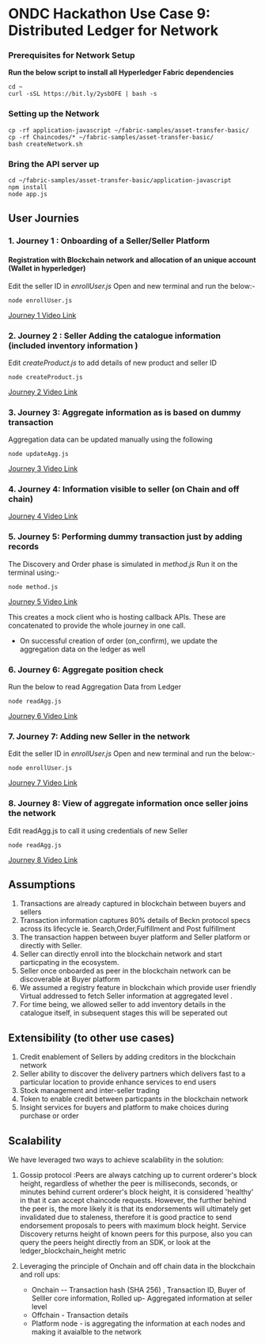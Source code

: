 # ONDC Hackathon Use Case 9: Distributed Ledger for Network

### **Prerequisites for Network Setup**
**Run the below script to install all Hyperledger Fabric dependencies**
```
cd ~
curl -sSL https://bit.ly/2ysbOFE | bash -s
```

### Setting up the Network
```
cp -rf application-javascript ~/fabric-samples/asset-transfer-basic/
cp -rf Chaincodes/* ~/fabric-samples/asset-transfer-basic/
bash createNetwork.sh
```

### Bring the API server up

```
cd ~/fabric-samples/asset-transfer-basic/application-javascript
npm install
node app.js
```

## User Journies

### **1. Journey 1 : Onboarding of a Seller/Seller Platform**
#### Registration with Blockchain network and allocation of an unique account (Wallet in hyperledger)

Edit the seller ID in *enrollUser.js*
Open and new terminal and run the below:-
```
node enrollUser.js
```
[Journey 1 Video Link](https://drive.google.com/file/d/1aReiB5FTqW_N1yTE0RrKANpcvXao1Hqo/view?usp=sharing)



### **2. Journey 2 : Seller Adding the catalogue information (included inventory information )**
Edit *createProduct.js* to add details of new product and seller ID
```
node createProduct.js
```
[Journey 2 Video Link](https://drive.google.com/file/d/1hBBesaLLQ0XAn7O3l37mno1t6yaeXjK0/view?usp=sharing)



### **3. Journey 3: Aggregate information as is based on dummy transaction**
Aggregation data can be updated manually using the following
```
node updateAgg.js
```
[Journey 3 Video Link](https://drive.google.com/file/d/1hZ7H8-zpCc2pyp7A3LJ41S23T0xu_dNf/view?usp=sharing)

### **4. Journey 4: Information visible to seller (on Chain and off chain)**
[Journey 4 Video Link](https://drive.google.com/file/d/16ia8A-ivYLcnDCGlUyFMOepXCZtdz4Ph/view?usp=sharing)

### **5. Journey 5: Performing dummy transaction just by adding records**
The Discovery and Order phase is simulated in *method.js*
Run it on the terminal using:-
```
node method.js
```
[Journey 5 Video Link](https://drive.google.com/file/d/1016MW5Gi_yp2uqHIYTawcd0gR6Z4nM1P/view?usp=sharing)

This creates a mock client who is hosting callback APIs.
These are concatenated to provide the whole journey in one call.

* On successful creation of order (on_confirm), we update the aggregation data on the ledger as well

### **6. Journey 6: Aggregate position check**
Run the below to read Aggregation Data from Ledger
```
node readAgg.js
```
[Journey 6 Video Link](https://drive.google.com/file/d/1d5OZiYmrRbtgk1asf-aYH6vz8K02QmDV/view?usp=sharing)


### **7. Journey 7: Adding new Seller in the network**
Edit the seller ID in *enrollUser.js*
Open and new terminal and run the below:-
```
node enrollUser.js
```
[Journey 7 Video Link](https://drive.google.com/file/d/1TgujloWOJ5VANAS75LD7OS9HgkYTg8wd/view?usp=sharing)

### **8. Journey 8: View of aggregate information once seller joins the network**
Edit readAgg.js to call it using credentials of new Seller
```
node readAgg.js
```
[Journey 8 Video Link](https://drive.google.com/file/d/1ZqcqUFfvqkD6JyRyb3uwrjoPbAQ_T20s/view?usp=sharing)

## Assumptions
1. Transactions are already captured in blockchain between buyers and sellers
2. Transaction information captures 80% details of Beckn protocol specs across its lifecycle ie. Search,Order,Fulfillment and Post fulfillment
3. The transaction happen between buyer platform and Seller platform or directly with Seller.
4. Seller can directly enroll into the blockchain network and start particpating in the ecosystem.
5. Seller once onboarded as peer in the blockchain network can be discoverable at Buyer platform
6. We assumed a registry feature in blockchain which provide user friendly Virtual addressed to fetch Seller information at aggregated level .
7. For time being, we allowed seller to add inventory details in the catalogue itself, in subsequent stages this will be seperated out

## Extensibility (to other use cases)
1. Credit enablement of Sellers by adding creditors in the blockchain network
2. Seller ability to discover the delivery partners which delivers fast to a particular location to provide enhance services to end users
3. Stock management and inter-seller trading
4. Token to enable credit between particpants in the blockchain network
5. Insight services for buyers and platform to make choices during purchase or order

## Scalability
We have leveraged two ways to achieve scalability in the solution:



1. Gossip protocol :Peers are always catching up to current orderer's block height, regardless of whether the peer is milliseconds, seconds, or minutes behind current orderer's block height, it is considered 'healthy' in that it can accept chaincode requests. However, the further behind the peer is, the more likely it is that its endorsements will ultimately get invalidated due to staleness, therefore it is good practice to send endorsement proposals to peers with maximum block height. Service Discovery returns height of known peers for this purpose, also you can query the peers height directly from an SDK, or look at the ledger_blockchain_height metric

2. Leveraging the principle of Onchain and off chain data in the blockchain and roll ups:
   - Onchain -- Transaction hash (SHA 256) , Transaction ID, Buyer of Selller core information, Rolled up- Aggregated information at seller level
   - Offchain - Transaction details
   - Platform node - is aggregating the information at each nodes and making it avaialble to the network
